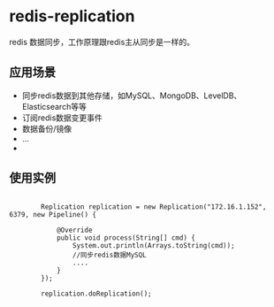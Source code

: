 # redis-replication

redis 数据同步，工作原理跟redis主从同步是一样的。

## 应用场景

- 同步redis数据到其他存储，如MySQL、MongoDB、LevelDB、Elasticsearch等等
- 订阅redis数据变更事件
- 数据备份/镜像
- ...
- 

## 使用实例

```

        Replication replication = new Replication("172.16.1.152", 6379, new Pipeline() {

            @Override
            public void process(String[] cmd) {
                System.out.println(Arrays.toString(cmd));
                //同步redis数据MySQL
                ....
            }
        });

        replication.doReplication();

```
